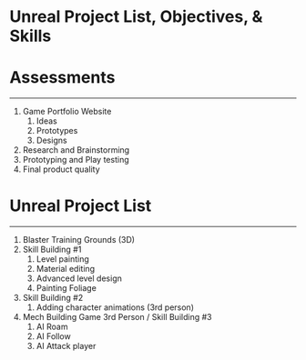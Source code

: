 # Unreal Project List, Objectives, & Skills

# Assessments

---

1. Game Portfolio Website
   1. Ideas
   2. Prototypes
   3. Designs
2. Research and Brainstorming
3. Prototyping and Play testing
4. Final product quality

# Unreal Project List

---

1. Blaster Training Grounds (3D)
2. Skill Building #1
   1. Level painting
   2. Material editing
   3. Advanced level design
   4. Painting Foliage
3. Skill Building #2
   1. Adding character animations (3rd person)
4. Mech Building Game 3rd Person / Skill Building #3
   1. AI Roam
   2. AI Follow
   3. AI Attack player
